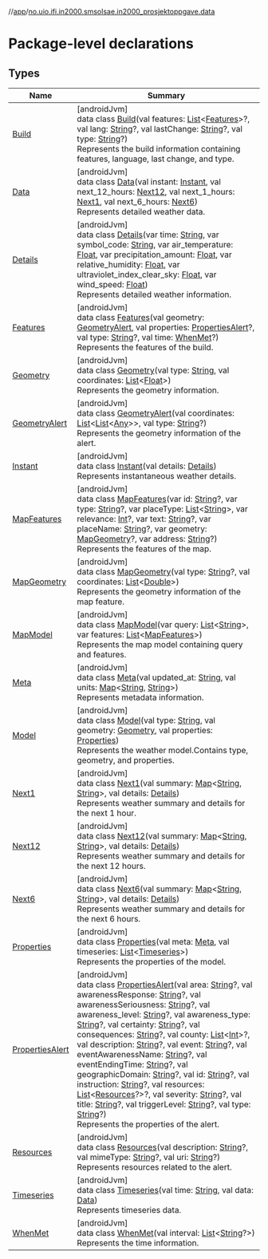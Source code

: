 //[app](../../index.md)/[no.uio.ifi.in2000.smsolsae.in2000_prosjektoppgave.data](index.md)

# Package-level declarations

## Types

| Name | Summary |
|---|---|
| [Build](-build/index.md) | [androidJvm]<br>data class [Build](-build/index.md)(val features: [List](https://kotlinlang.org/api/latest/jvm/stdlib/kotlin.collections/-list/index.html)&lt;[Features](-features/index.md)&gt;?, val lang: [String](https://kotlinlang.org/api/latest/jvm/stdlib/kotlin/-string/index.html)?, val lastChange: [String](https://kotlinlang.org/api/latest/jvm/stdlib/kotlin/-string/index.html)?, val type: [String](https://kotlinlang.org/api/latest/jvm/stdlib/kotlin/-string/index.html)?)<br>Represents the build information containing features, language, last change, and type. |
| [Data](-data/index.md) | [androidJvm]<br>data class [Data](-data/index.md)(val instant: [Instant](-instant/index.md), val next_12_hours: [Next12](-next12/index.md), val next_1_hours: [Next1](-next1/index.md), val next_6_hours: [Next6](-next6/index.md))<br>Represents detailed weather data. |
| [Details](-details/index.md) | [androidJvm]<br>data class [Details](-details/index.md)(var time: [String](https://kotlinlang.org/api/latest/jvm/stdlib/kotlin/-string/index.html), var symbol_code: [String](https://kotlinlang.org/api/latest/jvm/stdlib/kotlin/-string/index.html), var air_temperature: [Float](https://kotlinlang.org/api/latest/jvm/stdlib/kotlin/-float/index.html), var precipitation_amount: [Float](https://kotlinlang.org/api/latest/jvm/stdlib/kotlin/-float/index.html), var relative_humidity: [Float](https://kotlinlang.org/api/latest/jvm/stdlib/kotlin/-float/index.html), var ultraviolet_index_clear_sky: [Float](https://kotlinlang.org/api/latest/jvm/stdlib/kotlin/-float/index.html), var wind_speed: [Float](https://kotlinlang.org/api/latest/jvm/stdlib/kotlin/-float/index.html))<br>Represents detailed weather information. |
| [Features](-features/index.md) | [androidJvm]<br>data class [Features](-features/index.md)(val geometry: [GeometryAlert](-geometry-alert/index.md), val properties: [PropertiesAlert](-properties-alert/index.md)?, val type: [String](https://kotlinlang.org/api/latest/jvm/stdlib/kotlin/-string/index.html)?, val time: [WhenMet](-when-met/index.md)?)<br>Represents the features of the build. |
| [Geometry](-geometry/index.md) | [androidJvm]<br>data class [Geometry](-geometry/index.md)(val type: [String](https://kotlinlang.org/api/latest/jvm/stdlib/kotlin/-string/index.html), val coordinates: [List](https://kotlinlang.org/api/latest/jvm/stdlib/kotlin.collections/-list/index.html)&lt;[Float](https://kotlinlang.org/api/latest/jvm/stdlib/kotlin/-float/index.html)&gt;)<br>Represents the geometry information. |
| [GeometryAlert](-geometry-alert/index.md) | [androidJvm]<br>data class [GeometryAlert](-geometry-alert/index.md)(val coordinates: [List](https://kotlinlang.org/api/latest/jvm/stdlib/kotlin.collections/-list/index.html)&lt;[List](https://kotlinlang.org/api/latest/jvm/stdlib/kotlin.collections/-list/index.html)&lt;[Any](https://kotlinlang.org/api/latest/jvm/stdlib/kotlin/-any/index.html)&gt;&gt;, val type: [String](https://kotlinlang.org/api/latest/jvm/stdlib/kotlin/-string/index.html)?)<br>Represents the geometry information of the alert. |
| [Instant](-instant/index.md) | [androidJvm]<br>data class [Instant](-instant/index.md)(val details: [Details](-details/index.md))<br>Represents instantaneous weather details. |
| [MapFeatures](-map-features/index.md) | [androidJvm]<br>data class [MapFeatures](-map-features/index.md)(var id: [String](https://kotlinlang.org/api/latest/jvm/stdlib/kotlin/-string/index.html)?, var type: [String](https://kotlinlang.org/api/latest/jvm/stdlib/kotlin/-string/index.html)?, var placeType: [List](https://kotlinlang.org/api/latest/jvm/stdlib/kotlin.collections/-list/index.html)&lt;[String](https://kotlinlang.org/api/latest/jvm/stdlib/kotlin/-string/index.html)&gt;, var relevance: [Int](https://kotlinlang.org/api/latest/jvm/stdlib/kotlin/-int/index.html)?, var text: [String](https://kotlinlang.org/api/latest/jvm/stdlib/kotlin/-string/index.html)?, var placeName: [String](https://kotlinlang.org/api/latest/jvm/stdlib/kotlin/-string/index.html)?, var geometry: [MapGeometry](-map-geometry/index.md)?, var address: [String](https://kotlinlang.org/api/latest/jvm/stdlib/kotlin/-string/index.html)?)<br>Represents the features of the map. |
| [MapGeometry](-map-geometry/index.md) | [androidJvm]<br>data class [MapGeometry](-map-geometry/index.md)(val type: [String](https://kotlinlang.org/api/latest/jvm/stdlib/kotlin/-string/index.html)?, val coordinates: [List](https://kotlinlang.org/api/latest/jvm/stdlib/kotlin.collections/-list/index.html)&lt;[Double](https://kotlinlang.org/api/latest/jvm/stdlib/kotlin/-double/index.html)&gt;)<br>Represents the geometry information of the map feature. |
| [MapModel](-map-model/index.md) | [androidJvm]<br>data class [MapModel](-map-model/index.md)(var query: [List](https://kotlinlang.org/api/latest/jvm/stdlib/kotlin.collections/-list/index.html)&lt;[String](https://kotlinlang.org/api/latest/jvm/stdlib/kotlin/-string/index.html)&gt;, var features: [List](https://kotlinlang.org/api/latest/jvm/stdlib/kotlin.collections/-list/index.html)&lt;[MapFeatures](-map-features/index.md)&gt;)<br>Represents the map model containing query and features. |
| [Meta](-meta/index.md) | [androidJvm]<br>data class [Meta](-meta/index.md)(val updated_at: [String](https://kotlinlang.org/api/latest/jvm/stdlib/kotlin/-string/index.html), val units: [Map](https://kotlinlang.org/api/latest/jvm/stdlib/kotlin.collections/-map/index.html)&lt;[String](https://kotlinlang.org/api/latest/jvm/stdlib/kotlin/-string/index.html), [String](https://kotlinlang.org/api/latest/jvm/stdlib/kotlin/-string/index.html)&gt;)<br>Represents metadata information. |
| [Model](-model/index.md) | [androidJvm]<br>data class [Model](-model/index.md)(val type: [String](https://kotlinlang.org/api/latest/jvm/stdlib/kotlin/-string/index.html), val geometry: [Geometry](-geometry/index.md), val properties: [Properties](-properties/index.md))<br>Represents the weather model.Contains type, geometry, and properties. |
| [Next1](-next1/index.md) | [androidJvm]<br>data class [Next1](-next1/index.md)(val summary: [Map](https://kotlinlang.org/api/latest/jvm/stdlib/kotlin.collections/-map/index.html)&lt;[String](https://kotlinlang.org/api/latest/jvm/stdlib/kotlin/-string/index.html), [String](https://kotlinlang.org/api/latest/jvm/stdlib/kotlin/-string/index.html)&gt;, val details: [Details](-details/index.md))<br>Represents weather summary and details for the next 1 hour. |
| [Next12](-next12/index.md) | [androidJvm]<br>data class [Next12](-next12/index.md)(val summary: [Map](https://kotlinlang.org/api/latest/jvm/stdlib/kotlin.collections/-map/index.html)&lt;[String](https://kotlinlang.org/api/latest/jvm/stdlib/kotlin/-string/index.html), [String](https://kotlinlang.org/api/latest/jvm/stdlib/kotlin/-string/index.html)&gt;, val details: [Details](-details/index.md))<br>Represents weather summary and details for the next 12 hours. |
| [Next6](-next6/index.md) | [androidJvm]<br>data class [Next6](-next6/index.md)(val summary: [Map](https://kotlinlang.org/api/latest/jvm/stdlib/kotlin.collections/-map/index.html)&lt;[String](https://kotlinlang.org/api/latest/jvm/stdlib/kotlin/-string/index.html), [String](https://kotlinlang.org/api/latest/jvm/stdlib/kotlin/-string/index.html)&gt;, val details: [Details](-details/index.md))<br>Represents weather summary and details for the next 6 hours. |
| [Properties](-properties/index.md) | [androidJvm]<br>data class [Properties](-properties/index.md)(val meta: [Meta](-meta/index.md), val timeseries: [List](https://kotlinlang.org/api/latest/jvm/stdlib/kotlin.collections/-list/index.html)&lt;[Timeseries](-timeseries/index.md)&gt;)<br>Represents the properties of the model. |
| [PropertiesAlert](-properties-alert/index.md) | [androidJvm]<br>data class [PropertiesAlert](-properties-alert/index.md)(val area: [String](https://kotlinlang.org/api/latest/jvm/stdlib/kotlin/-string/index.html)?, val awarenessResponse: [String](https://kotlinlang.org/api/latest/jvm/stdlib/kotlin/-string/index.html)?, val awarenessSeriousness: [String](https://kotlinlang.org/api/latest/jvm/stdlib/kotlin/-string/index.html)?, val awareness_level: [String](https://kotlinlang.org/api/latest/jvm/stdlib/kotlin/-string/index.html)?, val awareness_type: [String](https://kotlinlang.org/api/latest/jvm/stdlib/kotlin/-string/index.html)?, val certainty: [String](https://kotlinlang.org/api/latest/jvm/stdlib/kotlin/-string/index.html)?, val consequences: [String](https://kotlinlang.org/api/latest/jvm/stdlib/kotlin/-string/index.html)?, val county: [List](https://kotlinlang.org/api/latest/jvm/stdlib/kotlin.collections/-list/index.html)&lt;[Int](https://kotlinlang.org/api/latest/jvm/stdlib/kotlin/-int/index.html)&gt;?, val description: [String](https://kotlinlang.org/api/latest/jvm/stdlib/kotlin/-string/index.html)?, val event: [String](https://kotlinlang.org/api/latest/jvm/stdlib/kotlin/-string/index.html)?, val eventAwarenessName: [String](https://kotlinlang.org/api/latest/jvm/stdlib/kotlin/-string/index.html)?, val eventEndingTime: [String](https://kotlinlang.org/api/latest/jvm/stdlib/kotlin/-string/index.html)?, val geographicDomain: [String](https://kotlinlang.org/api/latest/jvm/stdlib/kotlin/-string/index.html)?, val id: [String](https://kotlinlang.org/api/latest/jvm/stdlib/kotlin/-string/index.html)?, val instruction: [String](https://kotlinlang.org/api/latest/jvm/stdlib/kotlin/-string/index.html)?, val resources: [List](https://kotlinlang.org/api/latest/jvm/stdlib/kotlin.collections/-list/index.html)&lt;[Resources](-resources/index.md)?&gt;?, val severity: [String](https://kotlinlang.org/api/latest/jvm/stdlib/kotlin/-string/index.html)?, val title: [String](https://kotlinlang.org/api/latest/jvm/stdlib/kotlin/-string/index.html)?, val triggerLevel: [String](https://kotlinlang.org/api/latest/jvm/stdlib/kotlin/-string/index.html)?, val type: [String](https://kotlinlang.org/api/latest/jvm/stdlib/kotlin/-string/index.html)?)<br>Represents the properties of the alert. |
| [Resources](-resources/index.md) | [androidJvm]<br>data class [Resources](-resources/index.md)(val description: [String](https://kotlinlang.org/api/latest/jvm/stdlib/kotlin/-string/index.html)?, val mimeType: [String](https://kotlinlang.org/api/latest/jvm/stdlib/kotlin/-string/index.html)?, val uri: [String](https://kotlinlang.org/api/latest/jvm/stdlib/kotlin/-string/index.html)?)<br>Represents resources related to the alert. |
| [Timeseries](-timeseries/index.md) | [androidJvm]<br>data class [Timeseries](-timeseries/index.md)(val time: [String](https://kotlinlang.org/api/latest/jvm/stdlib/kotlin/-string/index.html), val data: [Data](-data/index.md))<br>Represents timeseries data. |
| [WhenMet](-when-met/index.md) | [androidJvm]<br>data class [WhenMet](-when-met/index.md)(val interval: [List](https://kotlinlang.org/api/latest/jvm/stdlib/kotlin.collections/-list/index.html)&lt;[String](https://kotlinlang.org/api/latest/jvm/stdlib/kotlin/-string/index.html)?&gt;)<br>Represents the time information. |
